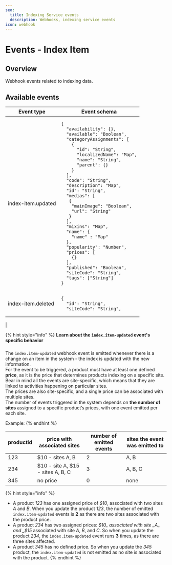 ```yaml
---
seo:
  title: Indexing Service events
  description: Webhooks, indexing service events
icon: webhook
---
```


# Events - Index Item

## Overview

Webhook events related to indexing data.

## Available events

<table><thead><tr><th>Event type</th><th>Event schema</th></tr></thead><tbody><tr><td>index-item.updated</td><td><pre class="language-json"><code class="lang-json">{
  "availability": {},
  "available": "Boolean",
  "categoryAssignments": [
    {
      "id": "String",
      "localizedName": "Map",
      "name": "String",
      "parent": {}
    }
  ],
  "code": "String",
  "description": "Map",
  "id": "String",
  "medias": [
   {
    "mainImage": "Boolean",
    "url": "String"
   }
  ],
  "mixins": "Map",
  "name": {
    "name" : "Map"
  },
  "popularity": "Number",
  "prices": [
    {}
  ],
  "published": "Boolean",
  "siteCode": "String",
  "tags": ["String"]
}
</code></pre></td></tr><tr><td>index-item.deleted</td><td><pre class="language-json"><code class="lang-json">{
  "id": "String",
  "siteCode": "String",
</code></pre></td></tr></tbody></table>
|

{% hint style="info" %}
**Learn about the `index.item-updated` event's specific behavior**

###

The `index.item-updated` webhook event is emitted whenever there is a change on an item in the system - the index is updated with the new information.\
For the event to be triggered, a product must have at least one defined **price**, as it is the price that determines products indexing on a specific site.\
Bear in mind all the events are site-specific, which means that they are linked to activities happening on particular sites.\
The prices are also site-specific, and a single price can be associated with multiple sites.\
The number of events triggered in the system depends on **the number of sites** assigned to a specific product’s prices, with one event emitted per each site.

Example:
{% endhint %}

| productid | price with associated sites       | number of emitted events | sites the event was emitted to |
| --------- | --------------------------------- | ------------------------ | ------------------------------ |
| 123       | $10 - sites A, B                  | 2                        | A, B                           |
| 234       | $10 - site A, $15 - sites A, B, C | 3                        | A, B, C                        |
| 345       | no price                          | 0                        | none                           |

{% hint style="info" %}
* A product _123_ has one assigned price of _$10_, associated with two sites _A_ and _B_. When you update the product _123_, the number of emitted `index.item-updated` events is **2** as there are two sites associated with the product price.
* A product _234_ has two assigned prices: _$10_ associated with site _A_ and _$15_ associated with site _A_, _B_, and _C_. So when you update the product _234_, the `index.item-updated` event runs **3** times, as there are three sites affected.
* A product _345_ has no defined price. So when you update the _345_ product, the `index.item-updated` is not emitted as no site is associated with the product.
{% endhint %}
